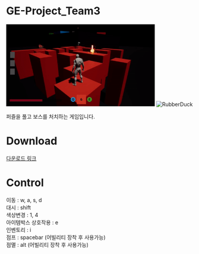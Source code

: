 # GE-Project_Team3

<img src="Image/1.gif" width="400px" height="220px" title="px(픽셀) 크기 설정" alt="RubberDuck"></img>
<img src="Image/2.gif" width="400px" height="220px" title="px(픽셀) 크기 설정" alt="RubberDuck"></img>

퍼즐을 풀고 보스를 처치하는 게임입니다.

# Download
[다운로드 링크](https://drive.google.com/file/d/1IId4Ihhj1zkCqFeQtAvk97L9VCSRXlDs/view)

# Control
이동 : w, a, s, d <br>
대시 : shift <br>
색상변경 : 1, 4 <br>
아이템박스 상호작용 : e <br>
인벤토리 : i <br>
점프 : spacebar (어빌리티 장착 후 사용가능) <br>
점멸 : alt (어빌리티 장착 후 사용가능) <br>
